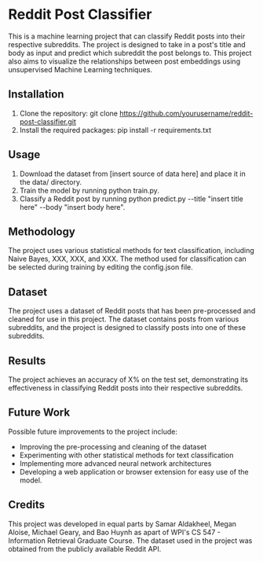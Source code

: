 # Reddit Post Classifier
This is a machine learning project that can classify Reddit posts into their respective subreddits. The project is designed to take in a post's title and body as input and predict which subreddit the post belongs to. This project also aims to visualize the relationships between post embeddings using unsupervised Machine Learning techniques.

## Installation
1. Clone the repository: git clone https://github.com/yourusername/reddit-post-classifier.git
2. Install the required packages: pip install -r requirements.txt

## Usage
1. Download the dataset from [insert source of data here] and place it in the data/ directory.
2. Train the model by running python train.py.
3. Classify a Reddit post by running python predict.py --title "insert title here" --body "insert body here".

## Methodology
The project uses various statistical methods for text classification, including Naive Bayes, XXX, XXX, and XXX. The method used for classification can be selected during training by editing the config.json file.

## Dataset
The project uses a dataset of Reddit posts that has been pre-processed and cleaned for use in this project. The dataset contains posts from various subreddits, and the project is designed to classify posts into one of these subreddits.

## Results
The project achieves an accuracy of X% on the test set, demonstrating its effectiveness in classifying Reddit posts into their respective subreddits.

## Future Work
Possible future improvements to the project include:
* Improving the pre-processing and cleaning of the dataset
* Experimenting with other statistical methods for text classification
* Implementing more advanced neural network architectures
* Developing a web application or browser extension for easy use of the model.

## Credits
This project was developed in equal parts by Samar Aldakheel, Megan Aloise, Michael Geary, and Bao Huynh as apart of WPI's CS 547 - Information Retrieval Graduate Course. The dataset used in the project was obtained from the publicly available Reddit API.
